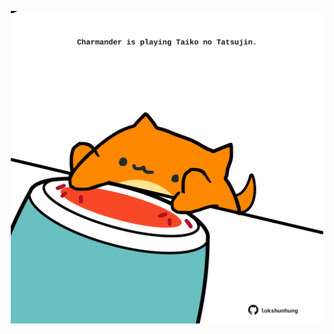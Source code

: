 <!-- built at 19/07/2024, 14:00:44 UTC -->
<p align="center">
  <img width="500" height="500" src="./ReadmeImage.svg">
</p>
